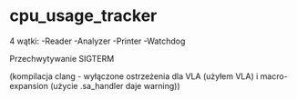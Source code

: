 # cpu_usage_tracker

4 wątki:
-Reader
-Analyzer
-Printer
-Watchdog

Przechwytywanie SIGTERM

(kompilacja clang - wyłączone ostrzeżenia dla VLA (użyłem VLA) i macro-expansion (użycie .sa_handler daje warning))
